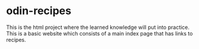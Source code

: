 # odin-recipes
This is the html project where the learned knowledge will put into practice.
This is a basic website which consists of a main index page that has links to recipes.
